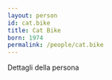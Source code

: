 ```yaml
---
layout: person
id: cat.bike
title: Cat Bike
born: 1974
permalink: /people/cat.bike
---
```


Dettagli della persona 
